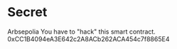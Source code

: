 # Secret
Arbsepolia
You have to "hack" this smart contract.
0xCC1B4094eA3E642c2A8ACb262ACA454c7f8865E4
